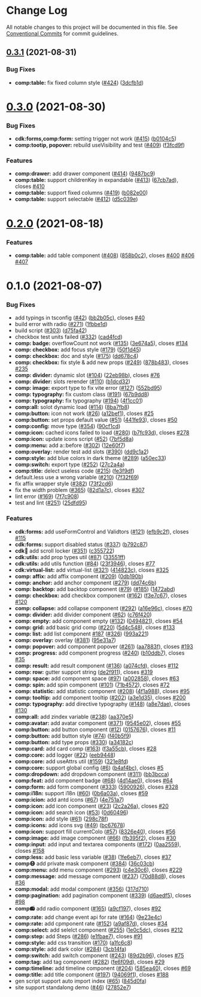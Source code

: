 # Change Log

All notable changes to this project will be documented in this file.
See [Conventional Commits](https://conventionalcommits.org) for commit guidelines.

## [0.3.1](https://github.com/IDuxFE/idux/compare/v0.3.0...v0.3.1) (2021-08-31)


### Bug Fixes

* **comp:table:** fix fixed column style ([#424](https://github.com/IDuxFE/idux/issues/424)) ([3dcfb1d](https://github.com/IDuxFE/idux/commit/3dcfb1d477d4e7c0042257cc6f9cebb9adf62a71))





# [0.3.0](https://github.com/IDuxFE/idux/compare/v0.2.0...v0.3.0) (2021-08-30)


### Bug Fixes

* **cdk:forms,comp:form:** setting trigger not work ([#415](https://github.com/IDuxFE/idux/issues/415)) ([b0104c5](https://github.com/IDuxFE/idux/commit/b0104c5f95a11525c0b41d57d0c80166469167ea))
* **comp:tootip, popover:** rebuild useVisibility and test ([#409](https://github.com/IDuxFE/idux/issues/409)) ([f3fcd9f](https://github.com/IDuxFE/idux/commit/f3fcd9f927269af5bf0f3a0709b4ca2efb7f27c2))


### Features

* **comp:drawer:** add drawer component ([#414](https://github.com/IDuxFE/idux/issues/414)) ([9487bc9](https://github.com/IDuxFE/idux/commit/9487bc9c1e9e6648d599eb4c29223389480b32dc))
* **comp:table:** support childrenKey in expandable ([#413](https://github.com/IDuxFE/idux/issues/413)) ([67cb7ad](https://github.com/IDuxFE/idux/commit/67cb7ad47232c0a3085193bc5725ecbd1d198427)), closes [#410](https://github.com/IDuxFE/idux/issues/410)
* **comp:table:** support fixed columns ([#419](https://github.com/IDuxFE/idux/issues/419)) ([b082e00](https://github.com/IDuxFE/idux/commit/b082e00cf3a367f0c8a15364814346c73b835a7f))
* **comp:table:** support selectable ([#412](https://github.com/IDuxFE/idux/issues/412)) ([d5c039e](https://github.com/IDuxFE/idux/commit/d5c039eabbcfe4e40f016307a31dcc9f1d593474))





# [0.2.0](https://github.com/IDuxFE/idux/compare/v0.1.0...v0.2.0) (2021-08-18)


### Features

* **comp:table:** add table component ([#408](https://github.com/IDuxFE/idux/issues/408)) ([858b0c2](https://github.com/IDuxFE/idux/commit/858b0c27daa5b8c9c1e8dca61333599e07ec8e88)), closes [#400](https://github.com/IDuxFE/idux/issues/400) [#406](https://github.com/IDuxFE/idux/issues/406) [#407](https://github.com/IDuxFE/idux/issues/407)





# 0.1.0 (2021-08-07)


### Bug Fixes

* add typings in tsconfig ([#42](https://github.com/IduxFE/idux/issues/42)) ([bb2b05c](https://github.com/IduxFE/idux/commit/bb2b05c928683dbb48607a03515666883549afe7)), closes [#40](https://github.com/IduxFE/idux/issues/40)
* build error with radio ([#271](https://github.com/IduxFE/idux/issues/271)) ([1fbbe1d](https://github.com/IduxFE/idux/commit/1fbbe1da968f4a894283155412138606a4acc4d0))
* build script ([#303](https://github.com/IduxFE/idux/issues/303)) ([d75fa42](https://github.com/IduxFE/idux/commit/d75fa424d8797a499f3cc0bbc8656aa5f65100d4))
* checkbox test units failed ([#332](https://github.com/IduxFE/idux/issues/332)) ([cad4fcd](https://github.com/IduxFE/idux/commit/cad4fcd4d7868e5aa3b83fd18d53b1dc66524fb0))
* **comp: badge:** overflowCount not work ([#135](https://github.com/IduxFE/idux/issues/135)) ([3e674a5](https://github.com/IduxFE/idux/commit/3e674a55d71326b920ea6eac06cc54e0b2a2936c)), closes [#134](https://github.com/IduxFE/idux/issues/134)
* **comp: checkbox:** add focus style ([#179](https://github.com/IduxFE/idux/issues/179)) ([50f1d45](https://github.com/IduxFE/idux/commit/50f1d453aaba64ac341aa1070e3012aec53961f8))
* **comp: checkbox:** doc and style ([#175](https://github.com/IduxFE/idux/issues/175)) ([dd678c4](https://github.com/IduxFE/idux/commit/dd678c4a6f1d41ec01f6f6de543dc8301fd72844))
* **comp: checkbox:** fix style & add new props ([#249](https://github.com/IduxFE/idux/issues/249)) ([878b483](https://github.com/IduxFE/idux/commit/878b48302965e755fad028916c76052581cc9084)), closes [#235](https://github.com/IduxFE/idux/issues/235)
* **comp: divider:** dynamic slot ([#104](https://github.com/IduxFE/idux/issues/104)) ([22eb98b](https://github.com/IduxFE/idux/commit/22eb98be6b68eef625351630d3a325f0e4f5549a)), closes [#76](https://github.com/IduxFE/idux/issues/76)
* **comp: divider:** slots rerender ([#110](https://github.com/IduxFE/idux/issues/110)) ([b1dcd32](https://github.com/IduxFE/idux/commit/b1dcd326898441af5bc96f70c980351b9dffeb2d))
* **comp: image:** export type to fix vite error ([#127](https://github.com/IduxFE/idux/issues/127)) ([552bd95](https://github.com/IduxFE/idux/commit/552bd957a6cde728ad130950a538090fe7c19ebd))
* **comp: typography:** fix custom class ([#191](https://github.com/IduxFE/idux/issues/191)) ([67b9dd8](https://github.com/IduxFE/idux/commit/67b9dd81b74118032e2d214a33e3e76dd36b0810))
* **comp: typography:** fix typography ([#194](https://github.com/IduxFE/idux/issues/194)) ([4f1cc01](https://github.com/IduxFE/idux/commit/4f1cc01005e066d4e53235773915ecd4cdb806fd))
* **comp:all:** solot dynamic load ([#114](https://github.com/IduxFE/idux/issues/114)) ([8ba7fb8](https://github.com/IduxFE/idux/commit/8ba7fb8ae3ca7f64716047f12fae8d97668971b9))
* **comp:button:** icon not work ([#26](https://github.com/IduxFE/idux/issues/26)) ([a12bef1](https://github.com/IduxFE/idux/commit/a12bef135a42221d851f8d64e78a5cc35d10c560)), closes [#25](https://github.com/IduxFE/idux/issues/25)
* **comp:button:** set props default value ([#51](https://github.com/IduxFE/idux/issues/51)) ([441fe93](https://github.com/IduxFE/idux/commit/441fe934e646429a7801f838879f8499a7de4e5f)), closes [#50](https://github.com/IduxFE/idux/issues/50)
* **comp:config:** move type ([#354](https://github.com/IduxFE/idux/issues/354)) ([90cf1cd](https://github.com/IduxFE/idux/commit/90cf1cd846c339a830c37bbed4777bfc2d4d62c5))
* **comp:icon:** cached icons failed to load ([#280](https://github.com/IduxFE/idux/issues/280)) ([b7fc93d](https://github.com/IduxFE/idux/commit/b7fc93dbb0268c9e628db13492df324bbdb0e371)), closes [#278](https://github.com/IduxFE/idux/issues/278)
* **comp:icon:** update icons script ([#52](https://github.com/IduxFE/idux/issues/52)) ([7bf5d8a](https://github.com/IduxFE/idux/commit/7bf5d8a7355b0ad276584e1ef3410aef3588948f))
* **comp:menu:** add a::before ([#302](https://github.com/IduxFE/idux/issues/302)) ([12e60f7](https://github.com/IduxFE/idux/commit/12e60f7c79063683a85b34a3fa6e922e5d1eb7c8))
* **comp:overlay:** render test add slots ([#390](https://github.com/IduxFE/idux/issues/390)) ([dd9c1a2](https://github.com/IduxFE/idux/commit/dd9c1a2ec61572e26cb85b7679fb534a9334b25b))
* **comp:style:** add blue colors in dark theme ([#289](https://github.com/IduxFE/idux/issues/289)) ([a50ec33](https://github.com/IduxFE/idux/commit/a50ec33cdf8731dcf6149c6279f954a80511c425))
* **comp:switch:** export type ([#252](https://github.com/IduxFE/idux/issues/252)) ([27c2a4a](https://github.com/IduxFE/idux/commit/27c2a4a506ba0113a5ce7c2788ae18596ea05f0b))
* **comp:title:** delect useless code ([#215](https://github.com/IduxFE/idux/issues/215)) ([fe3f9df](https://github.com/IduxFE/idux/commit/fe3f9dfc65cae77c8d4bf16a683ddf829cc0121c))
* default.less use a wrong variable ([#210](https://github.com/IduxFE/idux/issues/210)) ([7f32f69](https://github.com/IduxFE/idux/commit/7f32f6967eff8524a44cf252752b2f0750f81f48))
* fix affix wrapper style ([#382](https://github.com/IduxFE/idux/issues/382)) ([73f2cd6](https://github.com/IduxFE/idux/commit/73f2cd6960285e8df03d9c4f2b9cd91b0af52c1c))
* fix the width problem ([#365](https://github.com/IduxFE/idux/issues/365)) ([82d1a7c](https://github.com/IduxFE/idux/commit/82d1a7c680eb02a3d3579a311d3493e9066f749c)), closes [#307](https://github.com/IduxFE/idux/issues/307)
* lint error ([#169](https://github.com/IduxFE/idux/issues/169)) ([7f7c908](https://github.com/IduxFE/idux/commit/7f7c908f3c5f4db8b5664d9c0b7f3b05f86043e5))
* test and lint ([#251](https://github.com/IduxFE/idux/issues/251)) ([25dfd95](https://github.com/IduxFE/idux/commit/25dfd9581e2a649b1dab2ac243a9a4e44235ee1c))


### Features

* **cdk:forms:** add useFormControl and Validtors ([#121](https://github.com/IduxFE/idux/issues/121)) ([efb9c2f](https://github.com/IduxFE/idux/commit/efb9c2fa5ae107c21572c80cc85d082ec8a7359e)), closes [#115](https://github.com/IduxFE/idux/issues/115)
* **cdk:forms:** support disabled status ([#337](https://github.com/IduxFE/idux/issues/337)) ([b792c87](https://github.com/IduxFE/idux/commit/b792c8774262f49681940d26bb2f59d36e78ee80))
* **cdk:scroll:** add scroll locker ([#351](https://github.com/IduxFE/idux/issues/351)) ([c355722](https://github.com/IduxFE/idux/commit/c355722a5930f6c95199c0611e131d9e9d74e5b6))
* **cdk:utils:** add prop types util ([#87](https://github.com/IduxFE/idux/issues/87)) ([33551ff](https://github.com/IduxFE/idux/commit/33551ff09736b59e92c4e1e41d151bc37226ac80))
* **cdk:utils:** add utils function ([#84](https://github.com/IduxFE/idux/issues/84)) ([23f3946](https://github.com/IduxFE/idux/commit/23f3946a4f92c2b2100dfb407e36011f85d1eb8a)), closes [#77](https://github.com/IduxFE/idux/issues/77)
* **cdk:virtual-list:** add virtual-list ([#321](https://github.com/IduxFE/idux/issues/321)) ([414823c](https://github.com/IduxFE/idux/commit/414823c798cead755abb5c10c57f13858f7c4d6a)), closes [#325](https://github.com/IduxFE/idux/issues/325)
* **comp: affix:** add affix component ([#209](https://github.com/IduxFE/idux/issues/209)) ([0db190b](https://github.com/IduxFE/idux/commit/0db190bf3aea1ea1d89038e7847b23f70e08e7b8))
* **comp: anchor:** add anchor component ([#279](https://github.com/IduxFE/idux/issues/279)) ([dd74c6b](https://github.com/IduxFE/idux/commit/dd74c6be1c44524b610876706cd30df18a8777fc))
* **comp: backtop:** add backtop component ([#79](https://github.com/IduxFE/idux/issues/79)) ([#185](https://github.com/IduxFE/idux/issues/185)) ([1472abd](https://github.com/IduxFE/idux/commit/1472abdb9210dcdfe40b3e5d2eb87c4e432e8315))
* **comp: checkbox:** add checkbox component ([#162](https://github.com/IduxFE/idux/issues/162)) ([f3e7c67](https://github.com/IduxFE/idux/commit/f3e7c672a0efc1e68a5d22f289a80a7a30a15d3d)), closes [#120](https://github.com/IduxFE/idux/issues/120)
* **comp: collapse:** add collapse component ([#292](https://github.com/IduxFE/idux/issues/292)) ([a16e96c](https://github.com/IduxFE/idux/commit/a16e96c0cf1710942b3808b9e842d84510476206)), closes [#70](https://github.com/IduxFE/idux/issues/70)
* **comp: divider:** add divider component ([#62](https://github.com/IduxFE/idux/issues/62)) ([c76f420](https://github.com/IduxFE/idux/commit/c76f4208cb0564e3547ff351e0e51c3035309b2d))
* **comp: empty:** add component empty ([#132](https://github.com/IduxFE/idux/issues/132)) ([0494821](https://github.com/IduxFE/idux/commit/049482133640553eea214dfd54ca28dc63543dd4)), closes [#54](https://github.com/IduxFE/idux/issues/54)
* **comp: grid:** add basic grid comp ([#220](https://github.com/IduxFE/idux/issues/220)) ([5d4c548](https://github.com/IduxFE/idux/commit/5d4c54837fb9750deb57ca9581b531dfb7136907)), closes [#133](https://github.com/IduxFE/idux/issues/133)
* **comp: list:** add list component [#187](https://github.com/IduxFE/idux/issues/187) ([#326](https://github.com/IduxFE/idux/issues/326)) ([993a221](https://github.com/IduxFE/idux/commit/993a2211929b3591144a88377fa870e06bfa1472))
* **comp: overlay:** overlay ([#381](https://github.com/IduxFE/idux/issues/381)) ([95e31a7](https://github.com/IduxFE/idux/commit/95e31a7af0d6e62d84180c58d36417562d4ba80a))
* **comp: popover:** add component popover ([#261](https://github.com/IduxFE/idux/issues/261)) ([aa7883f](https://github.com/IduxFE/idux/commit/aa7883fa65597d0674cc112f9dfb4583fec7b31d)), closes [#193](https://github.com/IduxFE/idux/issues/193)
* **comp: progress:** add component progress ([#240](https://github.com/IduxFE/idux/issues/240)) ([b10ddb7](https://github.com/IduxFE/idux/commit/b10ddb7c6f44d1f0ddbf501f1ee5a8d314d8f57c)), closes [#35](https://github.com/IduxFE/idux/issues/35)
* **comp: result:** add result component ([#136](https://github.com/IduxFE/idux/issues/136)) ([a074cfd](https://github.com/IduxFE/idux/commit/a074cfdeba42eb3a903139b4c29e413593bbe98c)), closes [#112](https://github.com/IduxFE/idux/issues/112)
* **comp: row:** gutter support string ([de2f911](https://github.com/IduxFE/idux/commit/de2f911bf7c88299144540dac1b931536ce8cea6)), closes [#319](https://github.com/IduxFE/idux/issues/319)
* **comp: space:** add component space ([#97](https://github.com/IduxFE/idux/issues/97)) ([a002858](https://github.com/IduxFE/idux/commit/a002858bced71636a730b940c501df6a083c186e)), closes [#63](https://github.com/IduxFE/idux/issues/63)
* **comp: spin:** add spin component ([#101](https://github.com/IduxFE/idux/issues/101)) ([71b4572](https://github.com/IduxFE/idux/commit/71b4572248e7088336f4e225f7da9ae3ef4ceee6)), closes [#72](https://github.com/IduxFE/idux/issues/72)
* **comp: statistic:** add statistic component ([#208](https://github.com/IduxFE/idux/issues/208)) ([4f1a988](https://github.com/IduxFE/idux/commit/4f1a988d16c4b324e8b81cf5c46a69290d2c4c35)), closes [#95](https://github.com/IduxFE/idux/issues/95)
* **comp: tooltip:** add component tooltip ([#202](https://github.com/IduxFE/idux/issues/202)) ([a3e1d35](https://github.com/IduxFE/idux/commit/a3e1d35cb47799b9eca3fe2053839a1c4f86a095)), closes [#200](https://github.com/IduxFE/idux/issues/200)
* **comp: typography:** add directive typography ([#148](https://github.com/IduxFE/idux/issues/148)) ([a8e7dae](https://github.com/IduxFE/idux/commit/a8e7dae0fbd064593fe4020fe63f3de48332a0e0)), closes [#130](https://github.com/IduxFE/idux/issues/130)
* **comp:all:** add zindex variable ([#238](https://github.com/IduxFE/idux/issues/238)) ([aa370e5](https://github.com/IduxFE/idux/commit/aa370e5deb3058117d53dd69cafa0e6f95302fc5))
* **comp:avatar:** add avatar component ([#371](https://github.com/IduxFE/idux/issues/371)) ([9545e02](https://github.com/IduxFE/idux/commit/9545e0233e5c9979ea403c89295a0a9abf60c38c)), closes [#55](https://github.com/IduxFE/idux/issues/55)
* **comp:button:** add button component ([#12](https://github.com/IduxFE/idux/issues/12)) ([0157676](https://github.com/IduxFE/idux/commit/01576764ec2b7943036bf91093546a7bf3d39653)), closes [#11](https://github.com/IduxFE/idux/issues/11)
* **comp:button:** add button style ([#74](https://github.com/IduxFE/idux/issues/74)) ([f40b5f9](https://github.com/IduxFE/idux/commit/f40b5f90234e28df87e7f0174fde1272fad0ecba))
* **comp:button:** add type props ([#330](https://github.com/IduxFE/idux/issues/330)) ([a34182c](https://github.com/IduxFE/idux/commit/a34182c6b98d7b6bfb435a3aa94298475b7f7146))
* **comp:card:** add card comp ([#163](https://github.com/IduxFE/idux/issues/163)) ([f3a55cb](https://github.com/IduxFE/idux/commit/f3a55cbd7dcd5840b3042e7093fa8eae426db325)), closes [#28](https://github.com/IduxFE/idux/issues/28)
* **comp:core:** add logger ([#22](https://github.com/IduxFE/idux/issues/22)) ([eeb9448](https://github.com/IduxFE/idux/commit/eeb9448337a9fb564190c11f590d39339e74e7b3))
* **comp:core:** add useAttrs util ([#159](https://github.com/IduxFE/idux/issues/159)) ([321e8fd](https://github.com/IduxFE/idux/commit/321e8fdf27baf55f59179751bc6baf4c7188214e))
* **comp:core:** support global config ([#6](https://github.com/IduxFE/idux/issues/6)) ([b4af4bc](https://github.com/IduxFE/idux/commit/b4af4bc8aa296db64154114f05cd0c1cb0dbb89c)), closes [#5](https://github.com/IduxFE/idux/issues/5)
* **comp:dropdown:** add dropdown component ([#311](https://github.com/IduxFE/idux/issues/311)) ([bb3bcca](https://github.com/IduxFE/idux/commit/bb3bccaeed90bec3c5e819940127a3836b63bc5f))
* **comp:feat:** add component badge ([#68](https://github.com/IduxFE/idux/issues/68)) ([4d14ae0](https://github.com/IduxFE/idux/commit/4d14ae0d0539495b03efb933d1afadb102c13ab4)), closes [#64](https://github.com/IduxFE/idux/issues/64)
* **comp:form:** add form component ([#333](https://github.com/IduxFE/idux/issues/333)) ([5900926](https://github.com/IduxFE/idux/commit/5900926eef60afc808dd2663cf336b8a349f1fa8)), closes [#328](https://github.com/IduxFE/idux/issues/328)
* **comp:i18n:** support i18n ([#60](https://github.com/IduxFE/idux/issues/60)) ([0b6a03a](https://github.com/IduxFE/idux/commit/0b6a03a1e455f2d3ca25f1549e9b87b4e14e619f)), closes [#59](https://github.com/IduxFE/idux/issues/59)
* **comp:icion:** add antd icons ([#67](https://github.com/IduxFE/idux/issues/67)) ([4e751a7](https://github.com/IduxFE/idux/commit/4e751a79fa76b659f99d75851a5933310f11fd82))
* **comp:icon:** add icon component ([#23](https://github.com/IduxFE/idux/issues/23)) ([2c2a26a](https://github.com/IduxFE/idux/commit/2c2a26a715f5a9b7335c054665af0edebc5cf149)), closes [#20](https://github.com/IduxFE/idux/issues/20)
* **comp:icon:** add search icon ([#53](https://github.com/IduxFE/idux/issues/53)) ([0d60496](https://github.com/IduxFE/idux/commit/0d604964661588cc37616a56183a3c7fd0b27d8a))
* **comp:icon:** add style ([#61](https://github.com/IduxFE/idux/issues/61)) ([298c78f](https://github.com/IduxFE/idux/commit/298c78f3132b99d02aef2ada5c1e76a8aad0732c))
* **comp:icons:** add icons svg ([#49](https://github.com/IduxFE/idux/issues/49)) ([bc67678](https://github.com/IduxFE/idux/commit/bc676780854ae8cdc217213df92ae76ad38c1527))
* **comp:icon:** support fill currentColo ([#57](https://github.com/IduxFE/idux/issues/57)) ([8326e40](https://github.com/IduxFE/idux/commit/8326e405863a5c9b2ffde11210541eaaeed2405d)), closes [#56](https://github.com/IduxFE/idux/issues/56)
* **comp:image:**  add image component ([#66](https://github.com/IduxFE/idux/issues/66)) ([fb395f2](https://github.com/IduxFE/idux/commit/fb395f2ac3bcc1482db9678e709f1691061be946)), closes [#30](https://github.com/IduxFE/idux/issues/30)
* **comp:input:** add input and textarea components ([#172](https://github.com/IduxFE/idux/issues/172)) ([0aa2559](https://github.com/IduxFE/idux/commit/0aa255971c505a5ec8ea74db254fbc29857dc3c3)), closes [#158](https://github.com/IduxFE/idux/issues/158)
* **comp:less:** add basic less variable ([#38](https://github.com/IduxFE/idux/issues/38)) ([1fe6eb7](https://github.com/IduxFE/idux/commit/1fe6eb71bdb7b2d8a4924563d5e8f6acfc5798e4)), closes [#37](https://github.com/IduxFE/idux/issues/37)
* **comp:mask:** add private mask component ([#384](https://github.com/IduxFE/idux/issues/384)) ([36c03cb](https://github.com/IduxFE/idux/commit/36c03cba045c5fa5c8ef2adba0ad1c2e478580a9))
* **comp:menu:** add menu component ([#293](https://github.com/IduxFE/idux/issues/293)) ([c4e30c6](https://github.com/IduxFE/idux/commit/c4e30c6f81906cf212e1a161c45043932686f4ce)), closes [#229](https://github.com/IduxFE/idux/issues/229)
* **comp:message:** add message component ([#237](https://github.com/IduxFE/idux/issues/237)) ([70d88d8](https://github.com/IduxFE/idux/commit/70d88d849721b5383584dd341ab3ebfc661ae20c)), closes [#36](https://github.com/IduxFE/idux/issues/36)
* **comp:modal:** add modal component ([#356](https://github.com/IduxFE/idux/issues/356)) ([317d710](https://github.com/IduxFE/idux/commit/317d710552f4b6a7b1b74c14eef706385fe29f15))
* **comp:pagination:** add pagination component ([#339](https://github.com/IduxFE/idux/issues/339)) ([d6aedf5](https://github.com/IduxFE/idux/commit/d6aedf53d89c4bed5ab3ac99895a1674c66f8326)), closes [#98](https://github.com/IduxFE/idux/issues/98)
* **comp:radio:** add radio component ([#165](https://github.com/IduxFE/idux/issues/165)) ([a9cf197](https://github.com/IduxFE/idux/commit/a9cf19747376f9ad3165adb6b490a92240b731ea)), closes [#92](https://github.com/IduxFE/idux/issues/92)
* **comp:rate:** add change event api for rate ([#164](https://github.com/IduxFE/idux/issues/164)) ([9e23e4c](https://github.com/IduxFE/idux/commit/9e23e4c18e30a54c3e84cecde887fbd8c90d6d23))
* **comp:rate:** add cpmponent rate ([#152](https://github.com/IduxFE/idux/issues/152)) ([a9af87d](https://github.com/IduxFE/idux/commit/a9af87dcb83a9df84ce0a5c720fc7fbcd3ddad63)), closes [#34](https://github.com/IduxFE/idux/issues/34)
* **comp:select:** add selelct component ([#255](https://github.com/IduxFE/idux/issues/255)) ([1e0c5dc](https://github.com/IduxFE/idux/commit/1e0c5dc8bff1d4d465622c0de40c6ab9980451aa)), closes [#212](https://github.com/IduxFE/idux/issues/212)
* **comp:step:** add Steps ([#286](https://github.com/IduxFE/idux/issues/286)) ([e1fbae7](https://github.com/IduxFE/idux/commit/e1fbae76321fac1be12fc6adb211380a9332ad06)), closes [#91](https://github.com/IduxFE/idux/issues/91)
* **comp:style:** add css transition ([#170](https://github.com/IduxFE/idux/issues/170)) ([a1fc6c8](https://github.com/IduxFE/idux/commit/a1fc6c8e9a0155352fbe7a37d1f4f27b4716ed8b))
* **comp:style:** add dark color ([#284](https://github.com/IduxFE/idux/issues/284)) ([3cb14fa](https://github.com/IduxFE/idux/commit/3cb14faef14f1bef7f4a966e4653191d9864d89e))
* **comp:switch:** add switch component ([#243](https://github.com/IduxFE/idux/issues/243)) ([89d2b96](https://github.com/IduxFE/idux/commit/89d2b967944156f0f02eee66b74dba2de7941515)), closes [#75](https://github.com/IduxFE/idux/issues/75)
* **comp:tag:** add tag component ([#282](https://github.com/IduxFE/idux/issues/282)) ([fe6f09d](https://github.com/IduxFE/idux/commit/fe6f09d8eec16423264805364cd9df9c2eb3653a)), closes [#29](https://github.com/IduxFE/idux/issues/29)
* **comp:timeline:** add timeline component ([#204](https://github.com/IduxFE/idux/issues/204)) ([585ea40](https://github.com/IduxFE/idux/commit/585ea4004829f5179ccd374ed45743a6c7aa70f1)), closes [#69](https://github.com/IduxFE/idux/issues/69)
* **comp:title:** add title component ([#197](https://github.com/IduxFE/idux/issues/197)) ([94069f1](https://github.com/IduxFE/idux/commit/94069f15345959ee723766d97fe4cf7368d4175b)), closes [#188](https://github.com/IduxFE/idux/issues/188)
* gen script support auto import index ([#65](https://github.com/IduxFE/idux/issues/65)) ([845d0fa](https://github.com/IduxFE/idux/commit/845d0fae05e54a05e1f398d3a04f59f6f0fc75a1))
* site support standalong demo ([#46](https://github.com/IduxFE/idux/issues/46)) ([27852e7](https://github.com/IduxFE/idux/commit/27852e773112f772239cd1b7840d2ade989b00aa))
